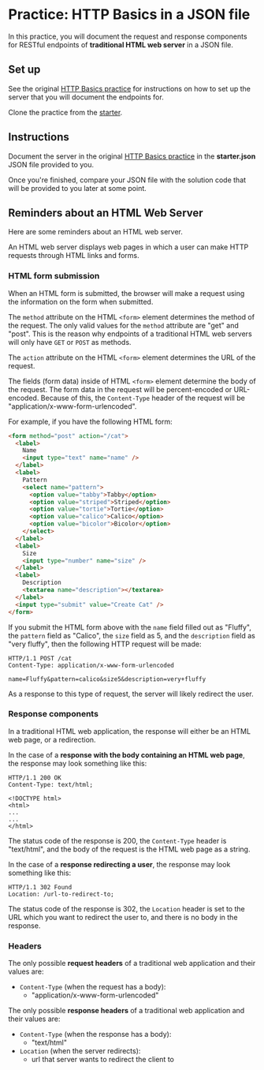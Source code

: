 # Practice: HTTP Basics in a JSON file

In this practice, you will document the request and response components for
RESTful endpoints of **traditional HTML web server** in a JSON file.

## Set up

See the original [HTTP Basics practice] for instructions on how to set up the
server that you will document the endpoints for.

Clone the practice from the [starter].

## Instructions

Document the server in the original [HTTP Basics practice] in the
__starter.json__ JSON file provided to you.

Once you're finished, compare your JSON file with the solution code that will
be provided to you later at some point.

## Reminders about an HTML Web Server

Here are some reminders about an HTML web server.

An HTML web server displays web pages in which a user can make HTTP requests
through HTML links and forms.

### HTML form submission

When an HTML form is submitted, the browser will make a request using the
information on the form when submitted.

The `method` attribute on the HTML `<form>` element determines the method of the
request. The only valid values for the `method` attribute are "get" and "post".
This is the reason why endpoints of a traditional HTML web servers will only
have `GET` or `POST` as methods.

The `action` attribute on the HTML `<form>` element determines the URL of the
request.

The fields (form data) inside of HTML `<form>` element determine the body of the
request. The form data in the request will be percent-encoded or URL-encoded.
Because of this, the `Content-Type` header of the request will be
"application/x-www-form-urlencoded".

For example, if you have the following HTML form:

```html
<form method="post" action="/cat">
  <label>
    Name
    <input type="text" name="name" />
  </label>
  <label>
    Pattern
    <select name="pattern">
      <option value="tabby">Tabby</option>
      <option value="striped">Striped</option>
      <option value="tortie">Tortie</option>
      <option value="calico">Calico</option>
      <option value="bicolor">Bicolor</option>
    </select>
  </label>
  <label>
    Size
    <input type="number" name="size" />
  </label>
  <label>
    Description
    <textarea name="description"></textarea>
  </label>
  <input type="submit" value="Create Cat" />
</form>
```

If you submit the HTML form above with the `name` field filled out as "Fluffy",
the `pattern` field as "Calico", the `size` field as 5, and the `description`
field as "very fluffy", then the following HTTP request will be made:

```plaintext
HTTP/1.1 POST /cat
Content-Type: application/x-www-form-urlencoded

name=Fluffy&pattern=calico&size5&description=very+fluffy
```

As a response to this type of request, the server will likely redirect the user.

### Response components

In a traditional HTML web application, the response will either be an HTML web
page, or a redirection.

In the case of a **response with the body containing an HTML web page**, the
response may look something like this:

```plaintext
HTTP/1.1 200 OK
Content-Type: text/html;

<!DOCTYPE html>
<html>
...
...
</html>
```

The status code of the response is 200, the `Content-Type` header is
"text/html", and the body of the request is the HTML web page as a string.

In the case of a **response redirecting a user**, the response may look
something like this:

```plaintext
HTTP/1.1 302 Found
Location: /url-to-redirect-to;
```

The status code of the response is 302, the `Location` header is set to the URL
which you want to redirect the user to, and there is no body in the response.

### Headers

The only possible **request headers** of a traditional web application and their
values are:

- `Content-Type` (when the request has a body):
  - "application/x-www-form-urlencoded"

The only possible **response headers** of a traditional web application and
their values are:

- `Content-Type` (when the response has a body):
  - "text/html"
- `Location` (when the server redirects):
  - url that server wants to redirect the client to

[starter]: https://github.com/appacademy/practice-for-week-08-http-basics-json
[HTTP Basics practice]: https://github.com/appacademy/practice-for-week-08-http-basics-long-practice
